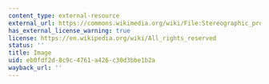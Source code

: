 ```yaml
---
content_type: external-resource
external_url: https://commons.wikimedia.org/wiki/File:Stereographic_projection_in_3D.png
has_external_license_warning: true
license: https://en.wikipedia.org/wiki/All_rights_reserved
status: ''
title: Image
uid: eb0fdf2d-8c9c-4761-a426-c30d3bbe1b2a
wayback_url: ''
---
```

